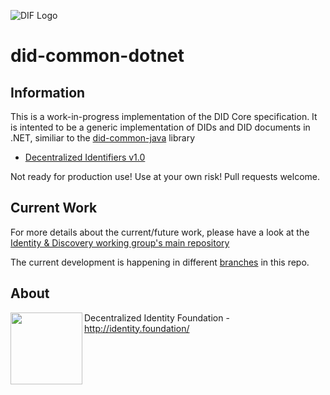 ![DIF Logo](https://raw.githubusercontent.com/decentralized-identity/universal-resolver/master/docs/logo-dif.png)

# did-common-dotnet

## Information

This is a work-in-progress implementation of the DID Core specification. It is intented to be a generic implementation of DIDs and DID documents in .NET, similiar to the [did-common-java](https://github.com/decentralized-identity/did-common-java) library 

 - [Decentralized Identifiers v1.0](https://w3c.github.io/did-core/)

Not ready for production use! Use at your own risk! Pull requests welcome.

## Current Work

For more details about the current/future work, please have a look at the [Identity & Discovery working group's main repository](https://github.com/decentralized-identity/identifiers-discovery/)

The current development is happening in different [branches](https://github.com/decentralized-identity/did-common-dotnet/branches) in this repo. 

## About

<img align="left" src="https://raw.githubusercontent.com/decentralized-identity/universal-resolver/master/docs/logo-dif.png" width="115">

Decentralized Identity Foundation - http://identity.foundation/

